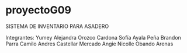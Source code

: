 # proyectoG09

SISTEMA DE INVENTARIO PARA ASADERO

Integrantes:
Yumey Alejandra Orozco Cardona
Sofía Ayala Peña
Brandon Parra
Camilo Andres Castellar Mercado
Angie Nicolle Obando Arenas
